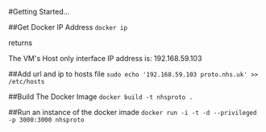 #Getting Started...

##Get Docker IP Address
`docker ip`

returns 

The VM's Host only interface IP address is: 192.168.59.103

##Add url and ip to hosts file
`sudo echo '192.168.59.103 proto.nhs.uk' >> /etc/hosts`

##Build The Docker Image
`docker build -t nhsproto .`

##Run an instance of the docker imade
`docker run -i -t -d --privileged -p 3000:3000 nhsproto`

